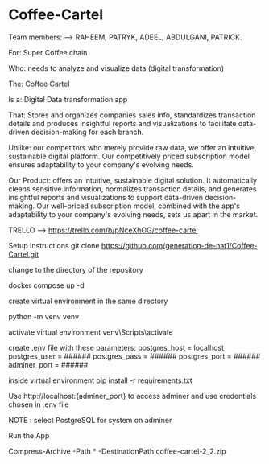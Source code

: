 # Coffee-Cartel
 <!-- -- .--..--..--..--..--..--..--..--..--..--..--..--..--. 
/ .. \.. \.. \.. \.. \.. \.. \.. \.. \.. \.. \.. \.. \.. \.. \
\ \/\ `'\ `'\ `'\ `'\ `'\ `'\ `'\ `'\ `'\ `'\ `'\ `'\ `'\ \/ /
 \/ /`--'`--'`--'`--'`--'`--'`--'`--'`--'`--'`--'`--'`--'\/ / 
 / /\      ____  ___   _____  _____  _____  _____        / /\ 
/ /\ \    / ___|/ _ \ |  ___||  ___|| ____|| ____|      / /\ \
\ \/ /   | |   | | | || |_   | |_   |  _|  |  _|        \ \/ /
 \/ /    | |___| |_| ||  _|  |  _|  | |___ | |___        \/ / 
 / /\     \____|\___/ |_|    |_|    |_____||_____|       / /\ 
/ /\ \                                                  / /\ \
\ \/ /     ____     _     ____  _____  _____  _         \ \/ /
 \/ /     / ___|   / \   |  _ \|_   _|| ____|| |         \/ / 
 / /\    | |      / _ \  | |_) | | |  |  _|  | |         / /\ 
/ /\ \   | |___  / ___ \ |  _ <  | |  | |___ | |___     / /\ \
\ \/ /    \____|/_/   \_\|_| \_\ |_|  |_____||_____|    \ \/ /
 \/ /                                                    \/ / 
 / /\.--..--..--..--..--..--..--..--..--..--..--..--..--./ /\ 
/ /\ \.. \.. \.. \.. \.. \.. \.. \.. \.. \.. \.. \.. \.. \/\ \
\ `'\ `'\ `'\ `'\ `'\ `'\ `'\ `'\ `'\ `'\ `'\ `'\ `'\ `'\ `' /
 `--'`--'`--'`--'`--'`--'`--'`--'`--'`--'`--'`--'`--'`--'`-->

Team members: --> RAHEEM, PATRYK, ADEEL, ABDULGANI, PATRICK.

For: Super Coffee chain

Who: needs to analyze and visualize data (digital transformation)

The: Coffee Cartel

Is a: Digital Data transformation app

That: Stores and organizes companies sales info, standardizes transaction details and produces insightful reports and visualizations to facilitate data-driven decision-making for each branch.

Unlike: our competitors who merely provide raw data, we offer an intuitive, sustainable digital platform. Our competitively priced subscription model ensures adaptability to your company's evolving needs.

Our Product:  offers an intuitive, sustainable digital solution. It automatically cleans sensitive information, normalizes transaction details, and generates insightful reports and visualizations to support data-driven decision-making. Our well-priced subscription model, combined with the app's adaptability to your company's evolving needs, sets us apart in the market.


TRELLO --> https://trello.com/b/pNceXhOG/coffee-cartel

Setup Instructions 
git clone https://github.com/generation-de-nat1/Coffee-Cartel.git

change to the directory of the repository

docker compose up -d

create virtual environment in the same directory

python -m venv venv

activate virtual environment venv\Scripts\activate

create .env file with these parameters:
postgres_host = localhost
postgres_user = ######
postgres_pass = ######
postgres_port = ######
adminer_port =  ######

inside virtual environment
pip install -r requirements.txt

Use http://localhost:{adminer_port} to access adminer and use credentials chosen in .env file

NOTE : select PostgreSQL for system on adminer

Run the App

Compress-Archive -Path * -DestinationPath coffee-cartel-2_2.zip

